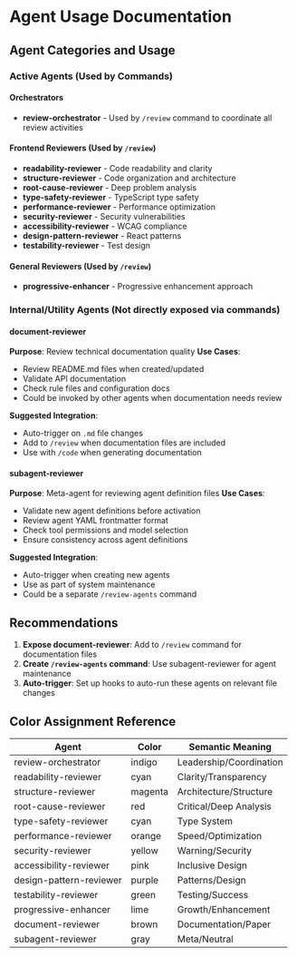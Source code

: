 # Agent Usage Documentation

## Agent Categories and Usage

### Active Agents (Used by Commands)

#### Orchestrators
- **review-orchestrator** - Used by `/review` command to coordinate all review activities

#### Frontend Reviewers (Used by `/review`)
- **readability-reviewer** - Code readability and clarity
- **structure-reviewer** - Code organization and architecture
- **root-cause-reviewer** - Deep problem analysis
- **type-safety-reviewer** - TypeScript type safety
- **performance-reviewer** - Performance optimization
- **security-reviewer** - Security vulnerabilities
- **accessibility-reviewer** - WCAG compliance
- **design-pattern-reviewer** - React patterns
- **testability-reviewer** - Test design

#### General Reviewers (Used by `/review`)
- **progressive-enhancer** - Progressive enhancement approach

### Internal/Utility Agents (Not directly exposed via commands)

#### document-reviewer
**Purpose**: Review technical documentation quality
**Use Cases**:
- Review README.md files when created/updated
- Validate API documentation
- Check rule files and configuration docs
- Could be invoked by other agents when documentation needs review

**Suggested Integration**:
- Auto-trigger on `.md` file changes
- Add to `/review` when documentation files are included
- Use with `/code` when generating documentation

#### subagent-reviewer
**Purpose**: Meta-agent for reviewing agent definition files
**Use Cases**:
- Validate new agent definitions before activation
- Review agent YAML frontmatter format
- Check tool permissions and model selection
- Ensure consistency across agent definitions

**Suggested Integration**:
- Auto-trigger when creating new agents
- Use as part of system maintenance
- Could be a separate `/review-agents` command

## Recommendations

1. **Expose document-reviewer**: Add to `/review` command for documentation files
2. **Create `/review-agents` command**: Use subagent-reviewer for agent maintenance
3. **Auto-trigger**: Set up hooks to auto-run these agents on relevant file changes

## Color Assignment Reference

| Agent | Color | Semantic Meaning |
|-------|-------|-----------------|
| review-orchestrator | indigo | Leadership/Coordination |
| readability-reviewer | cyan | Clarity/Transparency |
| structure-reviewer | magenta | Architecture/Structure |
| root-cause-reviewer | red | Critical/Deep Analysis |
| type-safety-reviewer | cyan | Type System |
| performance-reviewer | orange | Speed/Optimization |
| security-reviewer | yellow | Warning/Security |
| accessibility-reviewer | pink | Inclusive Design |
| design-pattern-reviewer | purple | Patterns/Design |
| testability-reviewer | green | Testing/Success |
| progressive-enhancer | lime | Growth/Enhancement |
| document-reviewer | brown | Documentation/Paper |
| subagent-reviewer | gray | Meta/Neutral |
